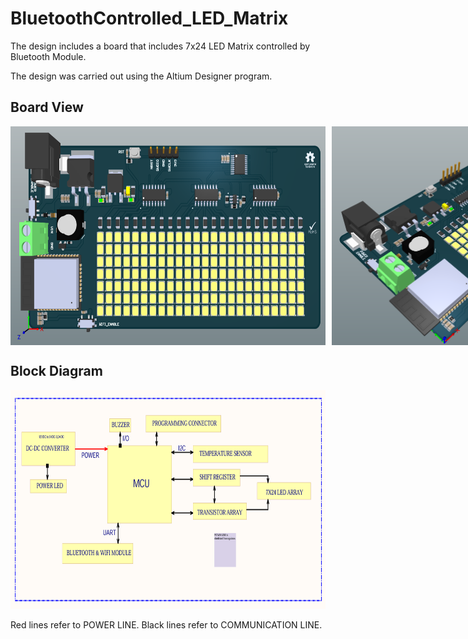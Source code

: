 # BluetoothControlled_LED_Matrix

The design includes a board that includes 7x24 LED Matrix controlled by Bluetooth Module.

The design was carried out using the Altium Designer program.

## Board View

<div style="display: flex; align-items: center;">
  <img style="margin-right: 10px;" width="550" height="350" src="https://raw.githubusercontent.com/kurtasli/BluetoothControlled_LED_Matrix/refs/heads/main/Images/view1.png">
  <img width="480" height="350" src="https://raw.githubusercontent.com/kurtasli/BluetoothControlled_LED_Matrix/refs/heads/main/Images/view2.png">
</div>


## Block Diagram

<p align="left">
  <img width="700" height="350" src="https://raw.githubusercontent.com/kurtasli/BluetoothControlled_LED_Matrix/refs/heads/main/Images/blockdiagram.png">
</p>

Red lines refer to POWER LINE.
Black lines refer to COMMUNICATION LINE.



